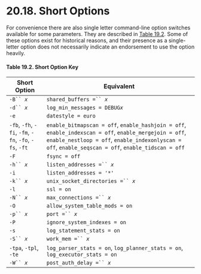 # 20.18. Short Options

For convenience there are also single letter command-line option switches available for some parameters. They are described in [Table 19.2](https://www.postgresql.org/docs/12/runtime-config-short.html#RUNTIME-CONFIG-SHORT-TABLE). Some of these options exist for historical reasons, and their presence as a single-letter option does not necessarily indicate an endorsement to use the option heavily.

#### **Table 19.2. Short Option Key**

| Short Option                                           | Equivalent                                                                                                                                                                                                    |
| ------------------------------------------------------ | ------------------------------------------------------------------------------------------------------------------------------------------------------------------------------------------------------------- |
| `-B`` `_`x`_                                           | `shared_buffers =`` `_`x`_                                                                                                                                                                                    |
| `-d`` `_`x`_                                           | `log_min_messages = DEBUG`_`x`_                                                                                                                                                                               |
| `-e`                                                   | `datestyle = euro`                                                                                                                                                                                            |
| `-fb`, `-fh`, `-fi`, `-fm`, `-fn`, `-fo`, `-fs`, `-ft` | `enable_bitmapscan = off`, `enable_hashjoin = off`, `enable_indexscan = off`, `enable_mergejoin = off`, `enable_nestloop = off`, `enable_indexonlyscan = off`, `enable_seqscan = off`, `enable_tidscan = off` |
| `-F`                                                   | `fsync = off`                                                                                                                                                                                                 |
| `-h`` `_`x`_                                           | `listen_addresses =`` `_`x`_                                                                                                                                                                                  |
| `-i`                                                   | `listen_addresses = '*'`                                                                                                                                                                                      |
| `-k`` `_`x`_                                           | `unix_socket_directories =`` `_`x`_                                                                                                                                                                           |
| `-l`                                                   | `ssl = on`                                                                                                                                                                                                    |
| `-N`` `_`x`_                                           | `max_connections =`` `_`x`_                                                                                                                                                                                   |
| `-O`                                                   | `allow_system_table_mods = on`                                                                                                                                                                                |
| `-p`` `_`x`_                                           | `port =`` `_`x`_                                                                                                                                                                                              |
| `-P`                                                   | `ignore_system_indexes = on`                                                                                                                                                                                  |
| `-s`                                                   | `log_statement_stats = on`                                                                                                                                                                                    |
| `-S`` `_`x`_                                           | `work_mem =`` `_`x`_                                                                                                                                                                                          |
| `-tpa`, `-tpl`, `-te`                                  | `log_parser_stats = on`, `log_planner_stats = on`, `log_executor_stats = on`                                                                                                                                  |
| `-W`` `_`x`_                                           | `post_auth_delay =`` `_`x`_                                                                                                                                                                                   |
